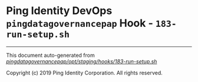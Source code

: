 
# Ping Identity DevOps `pingdatagovernancepap` Hook - `183-run-setup.sh`

---
This document auto-generated from _[pingdatagovernancepap/opt/staging/hooks/183-run-setup.sh](https://github.com/pingidentity/pingidentity-docker-builds/blob/master/pingdatagovernancepap/opt/staging/hooks/183-run-setup.sh)_

Copyright (c)  2019 Ping Identity Corporation. All rights reserved.

